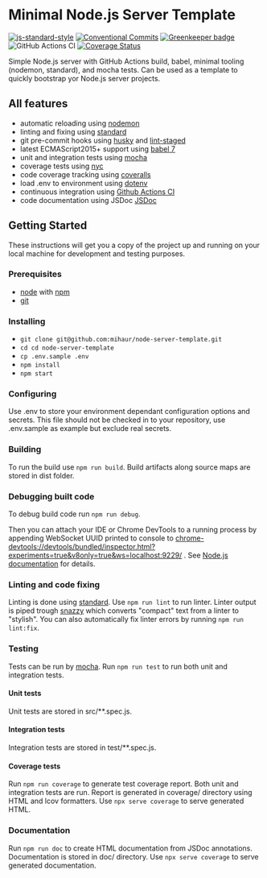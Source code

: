 # Minimal Node.js Server Template

[![js-standard-style][standard-image]][standard-url]
[![Conventional Commits][conventional-commits-image]][conventional-commits-url]
[![Greenkeeper badge][greenkeeper-image]][greenkeeper-url]
![GitHub Actions CI][github-action-nodejs-ci-url]
[![Coverage Status][coveralls-badge-url]][coveralls-repo-url]

Simple Node.js server with GitHub Actions build, babel, minimal tooling (nodemon, standard), and mocha tests. Can be used as a template to quickly bootstrap yor Node.js server projects.

## All features

* automatic reloading using [nodemon][nodemon-url]
* linting and fixing using [standard][standard-url]
* git pre-commit hooks using [husky][husky-url] and [lint-staged][lint-staged-url]
* latest ECMAScript2015+ support using [babel 7][babel-url]
* unit and integration tests using [mocha][mocha-url]
* coverage tests using [nyc][nyc-url]
* code coverage tracking using [coveralls][coveralls-url]
* load .env to environment using [dotenv][dotenv-url]
* continuous integration using [Github Actions CI][github-actions-url]
* code documentation using JSDoc [JSDoc][jsdoc-url] 

## Getting Started

These instructions will get you a copy of the project up and running on your local machine for development and testing purposes.

### Prerequisites

* [node][node-url] with [npm][npm-url]
* [git][git-book-url]

### Installing

* `git clone git@github.com:mihaur/node-server-template.git`
* `cd cd node-server-template`
* `cp .env.sample .env`
* `npm install`
* `npm start`

### Configuring

Use .env to store your environment dependant configuration options and secrets. This file should not be checked in to your repository, use .env.sample as example but exclude real secrets.

### Building

To run the build use `npm run build`. Build artifacts along source maps are stored in dist folder.

### Debugging built code

To debug build code run `npm run debug`. 

Then you can attach your IDE or Chrome DevTools to a running process by appending WebSocket UUID printed to console to <chrome-devtools://devtools/bundled/inspector.html?experiments=true&v8only=true&ws=localhost:9229/> . See [Node.js documentation][node-doc-url] for details.

### Linting and code fixing

Linting is done using [standard][standard-url]. Use `npm run lint` to run linter. Linter output is piped trough [snazzy][snazzy-url] which converts "compact" text from a linter to "stylish". You can also automatically fix linter errors by running `npm run lint:fix`.

### Testing

Tests can be run by [mocha][mocha-url]. Run `npm run test` to run both unit and integration tests. 

#### Unit tests
Unit tests are stored in src/**.spec.js.

#### Integration tests
Integration tests are stored in test/**.spec.js.

#### Coverage tests
Run `npm run coverage` to generate test coverage report. Both unit and integration tests are run. Report is generated in coverage/ directory using HTML and lcov formatters. Use `npx serve coverage` to serve generated HTML.

### Documentation

Run `npm run doc` to create HTML documentation from JSDoc annotations. Documentation is stored in doc/ directory. Use `npx serve coverage` to serve generated documentation.

[babel-url]: https://babeljs.io/
[conventional-commits-image]: https://img.shields.io/badge/Conventional%20Commits-1.0.0-yellow.svg
[conventional-commits-url]: https://conventionalcommits.org/
[coveralls-url]: https://coveralls.io/
[coveralls-repo-url]: https://coveralls.io/github/mihaur/node-server-template?branch=master
[coveralls-badge-url]: https://coveralls.io/repos/github/mihaur/node-server-template/badge.svg?branch=master
[dotenv-url]: https://github.com/motdotla/dotenv
[git-book-url]: https://git-scm.com/book/en/v2/Getting-Started-Installing-Git
[github-action-nodejs-ci-url]: https://github.com/mihaur/node-server-template/workflows/Node.JS%20CI/badge.svg
[github-actions-url]: https://github.com/features/actions
[greenkeeper-image]: https://badges.greenkeeper.io/mihaur/node-server-template.svg
[greenkeeper-url]: https://greenkeeper.io/
[jsdoc-url]: https://devdocs.io/
[mocha-url]: https://mochajs.org/
[node-doc-url]: https://nodejs.org/en/docs/guides/debugging-getting-started/
[node-url]: https://nodejs.org/en/
[nodemon-url]: https://nodemon.io/
[npm-url]: https://www.npmjs.com/
[nyc-url]: https://github.com/istanbuljs/nyc
[snazzy-url]: https://github.com/standard/snazzy
[standard-image]: https://img.shields.io/badge/code%20style-standard-brightgreen.svg
[standard-url]: http://standardjs.com/
[husky-url]: https://github.com/typicode/husky
[lint-staged-url]: https://github.com/okonet/lint-staged

